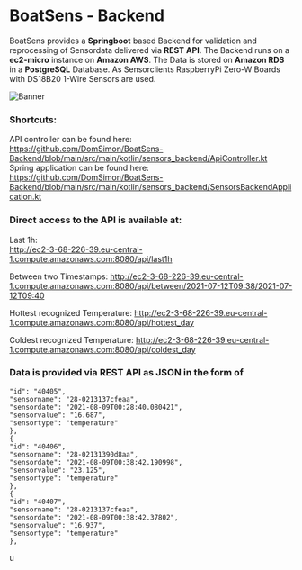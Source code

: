 # BoatSens - Backend
 
BoatSens provides a **Springboot** based Backend for validation and reprocessing of Sensordata delivered via **REST API**.
The Backend runs on a **ec2-micro** instance on **Amazon AWS**. The Data is stored on **Amazon RDS** in a **PostgreSQL** Database.
As Sensorclients RaspberryPi Zero-W Boards with DS18B20 1-Wire Sensors are used. 


![Banner](https://user-images.githubusercontent.com/63147491/128516585-74659998-ae69-4942-8b3e-8b648a73bd3f.jpg)




### Shortcuts:

API controller can be found here:  
https://github.com/DomSimon/BoatSens-Backend/blob/main/src/main/kotlin/sensors_backend/ApiController.kt  
Spring application can be found here:  
https://github.com/DomSimon/BoatSens-Backend/blob/main/src/main/kotlin/sensors_backend/SensorsBackendApplication.kt  



### Direct access to the API is available at:  
Last 1h:  
http://ec2-3-68-226-39.eu-central-1.compute.amazonaws.com:8080/api/last1h

Between two Timestamps:
http://ec2-3-68-226-39.eu-central-1.compute.amazonaws.com:8080/api/between/2021-07-12T09:38/2021-07-12T09:40

Hottest recognized Temperature:
http://ec2-3-68-226-39.eu-central-1.compute.amazonaws.com:8080/api/hottest_day

Coldest recognized Temperature:
http://ec2-3-68-226-39.eu-central-1.compute.amazonaws.com:8080/api/coldest_day

### Data is provided via REST API as JSON in the form of

```
"id": "40405",
"sensorname": "28-0213137cfeaa",
"sensordate": "2021-08-09T00:28:40.080421",
"sensorvalue": "16.687",
"sensortype": "temperature"
},
{
"id": "40406",
"sensorname": "28-02131390d8aa",
"sensordate": "2021-08-09T00:38:42.190998",
"sensorvalue": "23.125",
"sensortype": "temperature"
},
{
"id": "40407",
"sensorname": "28-0213137cfeaa",
"sensordate": "2021-08-09T00:38:42.37802",
"sensorvalue": "16.937",
"sensortype": "temperature"
},
```
u
